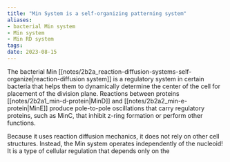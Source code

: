 ```yaml
---
title: "Min System is a self-organizing patterning system"
aliases:
- bacterial Min system
- Min system
- Min RD system
tags:
date: 2023-08-15
---
```

The bacterial Min [[notes/2b2a_reaction-diffusion-systems-self-organize|reaction-diffusion system]] is a regulatory system in certain bacteria that helps them to dynamically determine the center of the cell for placement of the division plane. Reactions between proteins [[notes/2b2a1_min-d-protein|MinD]] and [[notes/2b2a2_min-e-protein|MinE]] produce pole-to-pole oscillations that carry regulatory proteins, such as MinC, that inhibit z-ring formation or perform other functions.

Because it uses reaction diffusion mechanics, it does not rely on other cell structures. Instead, the Min system operates independently of the nucleoid! It is a type of cellular regulation that depends only on the 